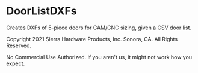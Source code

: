 # DoorListDXFs

Creates DXFs of 5-piece doors for CAM/CNC sizing, given a CSV door list.

Copyright 2021 Sierra Hardware Products, Inc. Sonora, CA. All Rights Reserved.

No Commercial Use Authorized. If you aren't us, it might not work how you expect.
